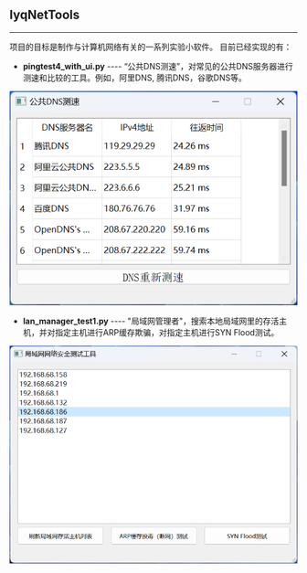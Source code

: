 ## lyqNetTools
---------
项目的目标是制作与计算机网络有关的一系列实验小软件。
目前已经实现的有：
- **pingtest4_with_ui.py**  ---- “公共DNS测速"，对常见的公共DNS服务器进行测速和比较的工具。例如，阿里DNS, 腾讯DNS，谷歌DNS等。

![公共DNS测速截图](screenshots/dns_compare.png)

- **lan_manager_test1.py**  ---- "局域网管理者"，搜索本地局域网里的存活主机，并对指定主机进行ARP缓存欺骗，对指定主机进行SYN Flood测试。

![局域网管理者截图](screenshots/lan_manager1.png)
